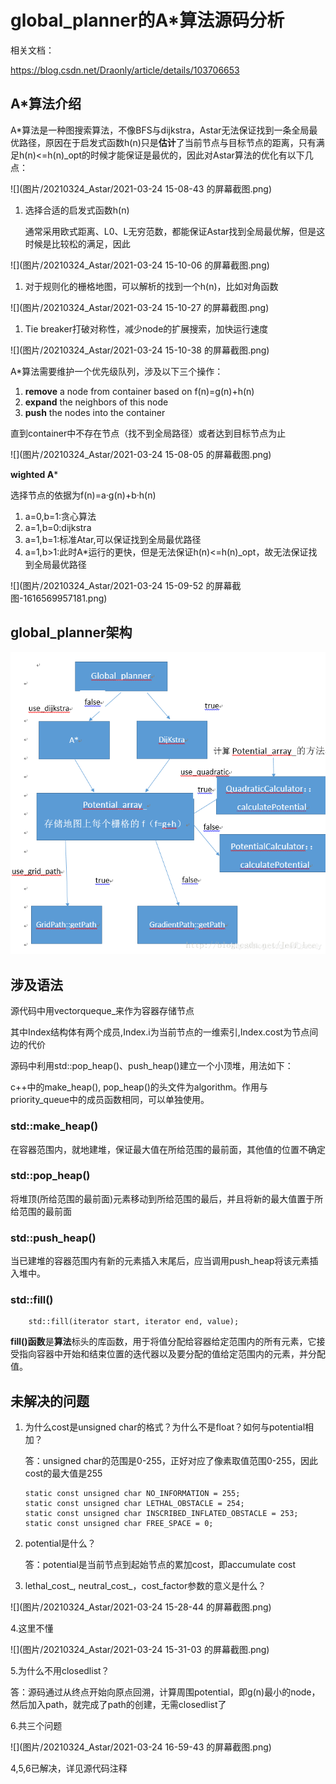 #  global_planner的A*算法源码分析

相关文档：

https://blog.csdn.net/Draonly/article/details/103706653

## A*算法介绍

A*算法是一种图搜索算法，不像BFS与dijkstra，Astar无法保证找到一条全局最优路径，原因在于启发式函数h(n)只是**估计**了当前节点与目标节点的距离，只有满足h(n)<=h(n)_opt的时候才能保证是最优的，因此对Astar算法的优化有以下几点：

![](图片/20210324_Astar/2021-03-24 15-08-43 的屏幕截图.png)

1. 选择合适的启发式函数h(n)

   通常采用欧式距离、L0、L无穷范数，都能保证Astar找到全局最优解，但是这时候是比较松的满足，因此

![](图片/20210324_Astar/2021-03-24 15-10-06 的屏幕截图.png)

1. 对于规则化的栅格地图，可以解析的找到一个h(n)，比如对角函数

![](图片/20210324_Astar/2021-03-24 15-10-27 的屏幕截图.png)

1. Tie breaker打破对称性，减少node的扩展搜索，加快运行速度

![](图片/20210324_Astar/2021-03-24 15-10-38 的屏幕截图.png)

A*算法需要维护一个优先级队列，涉及以下三个操作：

1. **remove** a node from container based on f(n)=g(n)+h(n)
2. **expand** the neighbors of this node
3. **push** the nodes into the container

直到container中不存在节点（找不到全局路径）或者达到目标节点为止

![](图片/20210324_Astar/2021-03-24 15-08-05 的屏幕截图.png)

**wighted A***

选择节点的依据为f(n)=a·g(n)+b·h(n)

1. a=0,b=1:贪心算法
2. a=1,b=0:dijkstra
3. a=1,b=1:标准Atar,可以保证找到全局最优路径
4. a=1,b>1:此时A*运行的更快，但是无法保证h(n)<=h(n)_opt，故无法保证找到全局最优路径

![](图片/20210324_Astar/2021-03-24 15-09-52 的屏幕截图-1616569957181.png)

## global_planner架构

![在这里插入图片描述](图片/20210324_Astar/20191225222313313.png)

## 涉及语法

源代码中用vector<Index>queque_来作为容器存储节点

其中Index结构体有两个成员,Index.i为当前节点的一维索引,Index.cost为节点间边的代价

源码中利用std::pop_heap()、push_heap()建立一个小顶堆，用法如下：

c++中的make_heap(), pop_heap()的头文件为algorithm。作用与priority_queue中的成员函数相同，可以单独使用。

### std::**make_heap**()

在容器范围内，就地建堆，保证最大值在所给范围的最前面，其他值的位置不确定

### **std::pop_heap**()

将堆顶(所给范围的最前面)元素移动到所给范围的最后，并且将新的最大值置于所给范围的最前面

### std::**push_heap**()

当已建堆的容器范围内有新的元素插入末尾后，应当调用push_heap将该元素插入堆中。

### std::fill()

```
    std::fill(iterator start, iterator end, value);
```

**fill()函数**是**算法**标头的库函数，用于将值分配给容器给定范围内的所有元素，它接受指向容器中开始和结束位置的迭代器以及要分配的值给定范围内的元素，并分配值。 



## 未解决的问题

1. 为什么cost是unsigned char的格式？为什么不是float？如何与potential相加？

   答：unsigned char的范围是0-255，正好对应了像素取值范围0-255，因此cost的最大值是255

   ```
   static const unsigned char NO_INFORMATION = 255;
   static const unsigned char LETHAL_OBSTACLE = 254;
   static const unsigned char INSCRIBED_INFLATED_OBSTACLE = 253;
   static const unsigned char FREE_SPACE = 0;
   ```

2. potential是什么？

   答：potential是当前节点到起始节点的累加cost，即accumulate cost

3. lethal_cost_, neutral_cost_，cost_factor参数的意义是什么？

![](图片/20210324_Astar/2021-03-24 15-28-44 的屏幕截图.png)

4.这里不懂

![](图片/20210324_Astar/2021-03-24 15-31-03 的屏幕截图.png)

5.为什么不用closedlist？

​	答：源码通过从终点开始向原点回溯，计算周围potential，即g(n)最小的node，然后加入path，就完成了path的创建，无需closedlist了

6.共三个问题

![](图片/20210324_Astar/2021-03-24 16-59-43 的屏幕截图.png)

4,5,6已解决，详见源代码注释